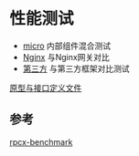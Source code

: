 # 性能测试

- [micro](./micro) 内部组件混合测试
- [Nginx](./nginx) 与Nginx网关对比
- [第三方](./third-party) 与第三方框架对比测试

[原型与接口定义文件](pb)

## 参考

[rpcx-benchmark](https://github.com/rpcx-ecosystem/rpcx-benchmark)